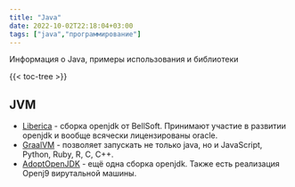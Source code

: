 ```yaml
---
title: "Java"
date: 2022-10-02T22:18:04+03:00
tags: ["java","программирование"]
---
```


Информация о Java, примеры использования и библиотеки

{{< toc-tree >}}

## JVM

* [Liberica](https://bell-sw.com/pages/products/) - сборка openjdk от BellSoft. Принимают участие в развитии openjdk и вообще всячески лицензированы oracle.
* [GraalVM](https://www.graalvm.org/) - позволяет запускать не только java, но и JavaScript, Python, Ruby, R, C, C++.
* [AdoptOpenJDK](https://adoptopenjdk.net/) - ещё одна сборка openjdk. Также есть реализация Openj9 вирутальной машины.
